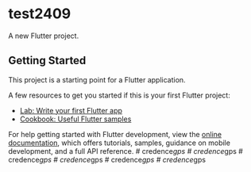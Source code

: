 # test2409

A new Flutter project.

## Getting Started

This project is a starting point for a Flutter application.

A few resources to get you started if this is your first Flutter project:

- [Lab: Write your first Flutter app](https://docs.flutter.dev/get-started/codelab)
- [Cookbook: Useful Flutter samples](https://docs.flutter.dev/cookbook)

For help getting started with Flutter development, view the
[online documentation](https://docs.flutter.dev/), which offers tutorials,
samples, guidance on mobile development, and a full API reference.
#   c r e d e n c e _ g p s  
 #   c r e d e n c e _ g p s  
 #   c r e d e n c e _ g p s  
 #   c r e d e n c e _ g p s  
 #   c r e d e n c e _ g p s  
 #   c r e d e n c e _ g p s  
 